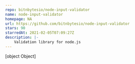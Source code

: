 ```yaml
---
repo: bitnbytesio/node-input-validator
name: node-input-validator
homepage: NA
url: https://github.com/bitnbytesio/node-input-validator
stars: 90
starredAt: 2021-02-05T07:09:27Z
description: |-
    Validation library for node.js
---
```


[object Object]
